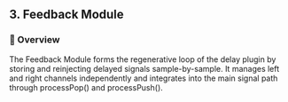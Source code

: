 ## 3. Feedback Module

### 🔷 Overview
The Feedback Module forms the regenerative loop of the delay plugin by storing and reinjecting delayed signals sample-by-sample. 
It manages left and right channels independently and integrates into the main signal path through processPop() and processPush().
